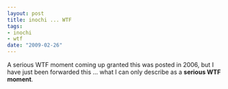 ```yaml
--- 
layout: post
title: inochi ... WTF
tags: 
- inochi
- wtf
date: "2009-02-26"
---
```

A serious WTF moment coming up granted this was posted in 2006, but I have just been forwarded this ... what I can only describe as a <strong>serious WTF moment</strong>.

<object width="425" height="344"><param name="movie" value="http://www.youtube.com/v/ZagGfBC7wPU&hl=en&fs=1"></param><param name="allowFullScreen" value="true"></param><param name="allowscriptaccess" value="always"></param><embed src="http://www.youtube.com/v/ZagGfBC7wPU&hl=en&fs=1" type="application/x-shockwave-flash" allowscriptaccess="always" allowfullscreen="true" width="425" height="344"></embed></object>
